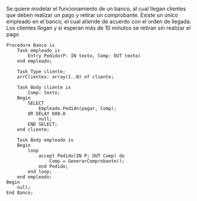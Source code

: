 Se quiere modelar el funcionamiento de un banco, al cual llegan clientes que deben realizar un pago y retirar un comprobante. Existe un único empleado en el banco, el cual atiende de acuerdo con el orden de llegada. Los clientes llegan y si esperan más de 10 minutos se retiran sin realizar el pago

```
Procedure Banco is
    Task empleado is
        Entry Pedido(P: IN texto, Comp: OUT texto)
    end empleado;

    Task Type cliente;
    arrClientes: array(1..N) of cliente;

    Task Body cliente is
        Comp: texto;
    Begin
        SELECT
            Empleado.Pedido(pagar, Comp);
        OR DELAY 600.0
            null;
        END SELECT;
    end cliente;

    Task Body empleado is
    Begin
        loop
            accept Pedido(IN P; OUT Comp) do
                Comp = GenerarComprobante();
            end Pedido;
        end loop;
    end empleado;
Begin
    null;
End Banco;
```